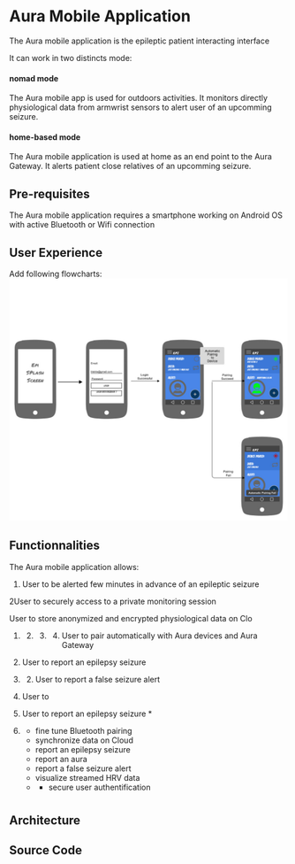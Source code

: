 # Aura Mobile Application

The Aura mobile application is the epileptic patient interacting interface

It can work in two distincts mode:

#### nomad mode

The Aura mobile app is used for outdoors activities. It monitors directly physiological data from armwrist sensors to alert user of an upcomming seizure.

#### home-based mode

The Aura mobile application is used at home as an end point to the Aura Gateway. It alerts patient close relatives of an upcomming seizure.

## Pre-requisites

The Aura mobile application requires a smartphone working on Android OS with active Bluetooth or Wifi connection

## User Experience

Add following flowcharts:![](/assets/epi_ux_flowchart_loading.jpg)

## Functionnalities

The Aura mobile application allows: 

1. User to be alerted few minutes in advance of an epileptic seizure



2User to securely access to a private monitoring session

User to store anonymized and encrypted physiological data on Clo









1. 2. 3. 4. User to pair automatically with Aura devices and Aura Gateway 

1. User to report an epilepsy seizure





1. 2. User to report a false seizure alert 



1. User to 
2. User to report an epilepsy seizure 
   * 
3. * fine tune Bluetooth pairing
   * synchronize data on Cloud
   * report an epilepsy seizure
   * report an aura
   * report a false seizure alert
   * visualize streamed HRV data
   * * secure user authentification

   # 

## Architecture

## Source Code

## 



